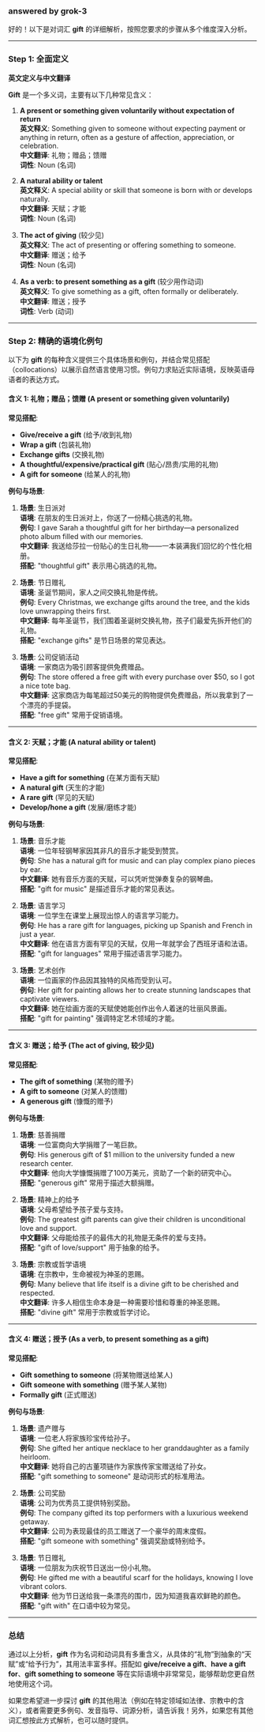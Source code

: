 ### answered by grok-3
好的！以下是对词汇 **gift** 的详细解析，按照您要求的步骤从多个维度深入分析。

---

### Step 1: 全面定义

**英文定义与中文翻译**

**Gift** 是一个多义词，主要有以下几种常见含义：

1. **A present or something given voluntarily without expectation of return**  
   **英文释义**: Something given to someone without expecting payment or anything in return, often as a gesture of affection, appreciation, or celebration.  
   **中文翻译**: 礼物；赠品；馈赠  
   **词性**: Noun (名词)

2. **A natural ability or talent**  
   **英文释义**: A special ability or skill that someone is born with or develops naturally.  
   **中文翻译**: 天赋；才能  
   **词性**: Noun (名词)

3. **The act of giving** (较少见)  
   **英文释义**: The act of presenting or offering something to someone.  
   **中文翻译**: 赠送；给予  
   **词性**: Noun (名词)

4. **As a verb: to present something as a gift** (较少用作动词)  
   **英文释义**: To give something as a gift, often formally or deliberately.  
   **中文翻译**: 赠送；授予  
   **词性**: Verb (动词)

---

### Step 2: 精确的语境化例句

以下为 **gift** 的每种含义提供三个具体场景和例句，并结合常见搭配（collocations）以展示自然语言使用习惯。例句力求贴近实际语境，反映英语母语者的表达方式。

#### 含义 1: 礼物；赠品；馈赠 (A present or something given voluntarily)

**常见搭配**:  
- **Give/receive a gift** (给予/收到礼物)  
- **Wrap a gift** (包装礼物)  
- **Exchange gifts** (交换礼物)  
- **A thoughtful/expensive/practical gift** (贴心/昂贵/实用的礼物)  
- **A gift for someone** (给某人的礼物)  

**例句与场景**:

1. **场景**: 生日派对  
   **语境**: 在朋友的生日派对上，你送了一份精心挑选的礼物。  
   **例句**: I gave Sarah a thoughtful gift for her birthday—a personalized photo album filled with our memories.  
   **中文翻译**: 我送给莎拉一份贴心的生日礼物——一本装满我们回忆的个性化相册。  
   **搭配**: "thoughtful gift" 表示用心挑选的礼物。

2. **场景**: 节日赠礼  
   **语境**: 圣诞节期间，家人之间交换礼物是传统。  
   **例句**: Every Christmas, we exchange gifts around the tree, and the kids love unwrapping theirs first.  
   **中文翻译**: 每年圣诞节，我们围着圣诞树交换礼物，孩子们最爱先拆开他们的礼物。  
   **搭配**: "exchange gifts" 是节日场景的常见表达。

3. **场景**: 公司促销活动  
   **语境**: 一家商店为吸引顾客提供免费赠品。  
   **例句**: The store offered a free gift with every purchase over $50, so I got a nice tote bag.  
   **中文翻译**: 这家商店为每笔超过50美元的购物提供免费赠品，所以我拿到了一个漂亮的手提袋。  
   **搭配**: "free gift" 常用于促销语境。

---

#### 含义 2: 天赋；才能 (A natural ability or talent)

**常见搭配**:  
- **Have a gift for something** (在某方面有天赋)  
- **A natural gift** (天生的才能)  
- **A rare gift** (罕见的天赋)  
- **Develop/hone a gift** (发展/磨练才能)  

**例句与场景**:

1. **场景**: 音乐才能  
   **语境**: 一位年轻钢琴家因其非凡的音乐才能受到赞赏。  
   **例句**: She has a natural gift for music and can play complex piano pieces by ear.  
   **中文翻译**: 她有音乐方面的天赋，可以凭听觉弹奏复杂的钢琴曲。  
   **搭配**: "gift for music" 是描述音乐才能的常见表达。

2. **场景**: 语言学习  
   **语境**: 一位学生在课堂上展现出惊人的语言学习能力。  
   **例句**: He has a rare gift for languages, picking up Spanish and French in just a year.  
   **中文翻译**: 他在语言方面有罕见的天赋，仅用一年就学会了西班牙语和法语。  
   **搭配**: "gift for languages" 常用于描述语言学习能力。

3. **场景**: 艺术创作  
   **语境**: 一位画家的作品因其独特的风格而受到认可。  
   **例句**: Her gift for painting allows her to create stunning landscapes that captivate viewers.  
   **中文翻译**: 她在绘画方面的天赋使她能创作出令人着迷的壮丽风景画。  
   **搭配**: "gift for painting" 强调特定艺术领域的才能。

---

#### 含义 3: 赠送；给予 (The act of giving, 较少见)

**常见搭配**:  
- **The gift of something** (某物的赠予)  
- **A gift to someone** (对某人的馈赠)  
- **A generous gift** (慷慨的赠予)  

**例句与场景**:

1. **场景**: 慈善捐赠  
   **语境**: 一位富商向大学捐赠了一笔巨款。  
   **例句**: His generous gift of $1 million to the university funded a new research center.  
   **中文翻译**: 他向大学慷慨捐赠了100万美元，资助了一个新的研究中心。  
   **搭配**: "generous gift" 常用于描述大额捐赠。

2. **场景**: 精神上的给予  
   **语境**: 父母希望给予孩子爱与支持。  
   **例句**: The greatest gift parents can give their children is unconditional love and support.  
   **中文翻译**: 父母能给孩子的最伟大的礼物是无条件的爱与支持。  
   **搭配**: "gift of love/support" 用于抽象的给予。

3. **场景**: 宗教或哲学语境  
   **语境**: 在宗教中，生命被视为神圣的恩赐。  
   **例句**: Many believe that life itself is a divine gift to be cherished and respected.  
   **中文翻译**: 许多人相信生命本身是一种需要珍惜和尊重的神圣恩赐。  
   **搭配**: "divine gift" 常用于宗教或哲学讨论。

---

#### 含义 4: 赠送；授予 (As a verb, to present something as a gift)

**常见搭配**:  
- **Gift something to someone** (将某物赠送给某人)  
- **Gift someone with something** (赠予某人某物)  
- **Formally gift** (正式赠送)  

**例句与场景**:

1. **场景**: 遗产赠与  
   **语境**: 一位老人将家族珍宝传给孙子。  
   **例句**: She gifted her antique necklace to her granddaughter as a family heirloom.  
   **中文翻译**: 她将自己的古董项链作为家族传家宝赠送给了孙女。  
   **搭配**: "gift something to someone" 是动词形式的标准用法。

2. **场景**: 公司奖励  
   **语境**: 公司为优秀员工提供特别奖励。  
   **例句**: The company gifted its top performers with a luxurious weekend getaway.  
   **中文翻译**: 公司为表现最佳的员工赠送了一个豪华的周末度假。  
   **搭配**: "gift someone with something" 强调奖励或特别给予。

3. **场景**: 节日赠礼  
   **语境**: 一位朋友为庆祝节日送出一份小礼物。  
   **例句**: He gifted me with a beautiful scarf for the holidays, knowing I love vibrant colors.  
   **中文翻译**: 他为节日送给我一条漂亮的围巾，因为知道我喜欢鲜艳的颜色。  
   **搭配**: "gift with" 在口语中较为常见。

---

### 总结

通过以上分析，**gift** 作为名词和动词具有多重含义，从具体的“礼物”到抽象的“天赋”或“给予行为”，其用法丰富多样。搭配如 **give/receive a gift**、**have a gift for**、**gift something to someone** 等在实际语境中非常常见，能够帮助您更自然地使用这个词。

如果您希望进一步探讨 **gift** 的其他用法（例如在特定领域如法律、宗教中的含义），或者需要更多例句、发音指导、词源分析，请告诉我！另外，如果您有其他词汇想按此方式解析，也可以随时提供。